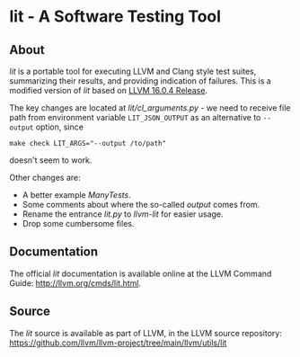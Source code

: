 # lit - A Software Testing Tool

## About

*lit* is a portable tool for executing LLVM and Clang style test suites,
summarizing their results, and providing indication of failures.
This is a modified version of *lit* based on
[LLVM 16.0.4 Release](https://github.com/llvm/llvm-project/releases/tag/llvmorg-16.0.4).

The key changes are located at *lit/cl_arguments.py* - we need to receive file path
from environment variable `LIT_JSON_OUTPUT` as an alternative to `--output` option,
since
```shell
make check LIT_ARGS="--output /to/path"
```
doesn't seem to work.

Other changes are:
 - A better example *ManyTests*.
 - Some comments about where the so-called *output* comes from.
 - Rename the entrance *lit.py* to *llvm-lit* for easier usage.
 - Drop some cumbersome files.


## Documentation

The official *lit* documentation is available online at the LLVM
Command Guide: http://llvm.org/cmds/lit.html.


## Source

The *lit* source is available as part of LLVM, in the LLVM source repository:
https://github.com/llvm/llvm-project/tree/main/llvm/utils/lit
